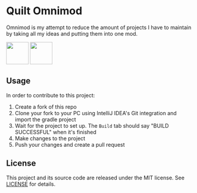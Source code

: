 # Quilt Omnimod

Omnimod is my attempt to reduce the amount of projects I have to maintain
by taking all my ideas and putting them into one mod.

<img src="https://raw.githubusercontent.com/QuiltMC/art/master/brand/svg/quilt_powered_dark.svg#gh-dark-mode-only" height="60"/>
<img src="https://raw.githubusercontent.com/QuiltMC/art/master/brand/svg/quilt_powered_light.svg#gh-light-mode-only" height="60"/>

## Usage

In order to contribute to this project:

1. Create a fork of this repo
2. Clone your fork to your PC using IntelliJ IDEA's Git integration and import the gradle project
3. Wait for the project to set up. The `Build` tab should say "BUILD SUCCESSFUL" when it's finished
4. Make changes to the project
5. Push your changes and create a pull request

## License

This project and its source code are released under the MIT license.
See [LICENSE](./LICENSE) for details.
